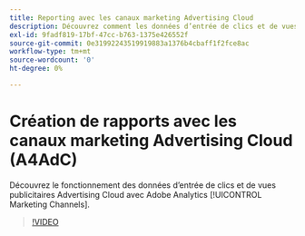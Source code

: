 ```yaml
---
title: Reporting avec les canaux marketing Advertising Cloud
description: Découvrez comment les données d’entrée de clics et de vues publicitaires Advertising Cloud fonctionnent avec les canaux marketing Adobe Analytics.
exl-id: 9fadf819-17bf-47cc-b763-1375e426552f
source-git-commit: 0e31992243519919883a1376b4cbaff1f2fce8ac
workflow-type: tm+mt
source-wordcount: '0'
ht-degree: 0%

---
```


# Création de rapports avec les canaux marketing Advertising Cloud (A4AdC)

Découvrez le fonctionnement des données d’entrée de clics et de vues publicitaires Advertising Cloud avec Adobe Analytics [!UICONTROL Marketing Channels].

>[!VIDEO](https://video.tv.adobe.com/v/33502)
